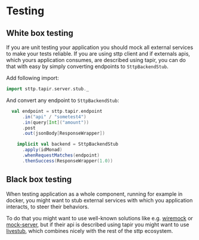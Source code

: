 # Testing

## White box testing

If you are unit testing your application you should mock all external services to make your tests reliable.
If you are using sttp client and if externals apis, which yours application consumes, 
are described using tapir, you can do that with easy by simply converting endpoints to `SttpBackendStub`.

Add following import:

```scala
import sttp.tapir.server.stub._
``` 

And convert any endpoint to `SttpBackendStub`:
```scala
  val endpoint = sttp.tapir.endpoint
      .in("api" / "sometest4")
      .in(query[Int]("amount"))
      .post
      .out(jsonBody[ResponseWrapper])

    implicit val backend = SttpBackendStub
      .apply(idMonad)
      .whenRequestMatches(endpoint)
      .thenSuccess(ResponseWrapper(1.0))
```

## Black box testing

When testing application as a whole component, running for example in docker, you might want to stub external services
with which you application interacts, to steer their behaviors. 

To do that you might want to use well-known solutions like e.g. [wiremock](http://wiremock.org/) or [mock-server](https://www.mock-server.com/), 
but if their api is described using tapir you might want to use [livestub](https://github.com/softwaremill/livestub), which combines nicely with the rest of the sttp ecosystem.
